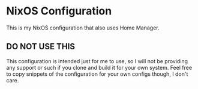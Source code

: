 # NixOS Configuration
This is my NixOS configuration that also uses Home Manager.

## DO NOT USE THIS
This configuration is intended just for me to use, so I will not be providing any support or such if you clone and build it for your own system. Feel free to copy snippets of the configuration for your own configs though, I don't care.



